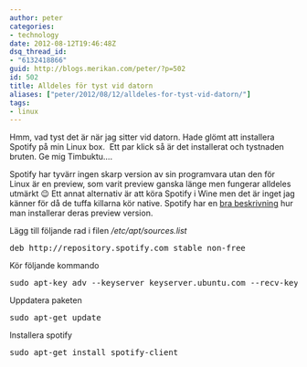 ```yaml
---
author: peter
categories:
- technology
date: 2012-08-12T19:46:48Z
dsq_thread_id:
- "6132418866"
guid: http://blogs.merikan.com/peter/?p=502
id: 502
title: Alldeles för tyst vid datorn
aliases: ["peter/2012/08/12/alldeles-for-tyst-vid-datorn/"]
tags:
- linux
---
```


Hmm, vad tyst det är när jag sitter vid datorn. Hade glömt att installera Spotify på min Linux box.  Ett par klick så är det installerat och tystnaden bruten. Ge mig Timbuktu….

Spotify har tyvärr ingen skarp version av sin programvara utan den för Linux är en preview, som varit preview ganska länge men fungerar alldeles utmärkt 😉 Ett annat alternativ är att köra Spotify i Wine men det är inget jag känner för då de tuffa killarna kör native. Spotify har en [bra beskrivning](http://www.spotify.com/se/download/previews/) hur man installerar deras preview version.

Lägg till följande rad i filen _/etc/apt/sources.list_

<pre class="brush: bash; title: ; notranslate" title="">deb http://repository.spotify.com stable non-free
</pre>

Kör följande kommando

<pre class="brush: bash; title: ; notranslate" title="">sudo apt-key adv --keyserver keyserver.ubuntu.com --recv-keys 94558F59
</pre>

Uppdatera paketen

<pre class="brush: bash; title: ; notranslate" title="">sudo apt-get update
</pre>

Installera spotify

<pre class="brush: bash; title: ; notranslate" title="">sudo apt-get install spotify-client
</pre>
